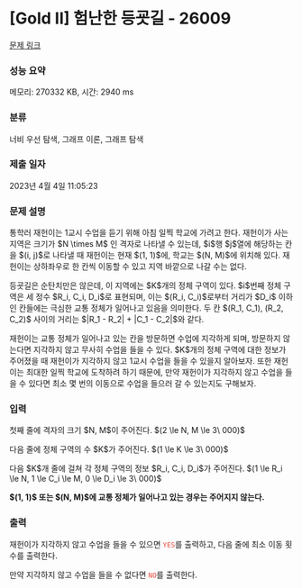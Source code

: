# [Gold II] 험난한 등굣길 - 26009 

[문제 링크](https://www.acmicpc.net/problem/26009) 

### 성능 요약

메모리: 270332 KB, 시간: 2940 ms

### 분류

너비 우선 탐색, 그래프 이론, 그래프 탐색

### 제출 일자

2023년 4월 4일 11:05:23

### 문제 설명

<p>통학러 재헌이는 1교시 수업을 듣기 위해 아침 일찍 학교에 가려고 한다. 재헌이가 사는 지역은 크기가 $N \times M$ 인 격자로 나타낼 수 있는데, $i$행 $j$열에 해당하는 칸을 $(i, j)$로 나타낼 때 재헌이는 현재 $(1, 1)$에, 학교는 $(N, M)$에 위치해 있다. 재헌이는 상하좌우로 한 칸씩 이동할 수 있고 지역 바깥으로 나갈 수는 없다.</p>

<p>등굣길은 순탄치만은 않은데, 이 지역에는 $K$개의 정체 구역이 있다. $i$번째 정체 구역은 세 정수 $R_i, C_i, D_i$로 표현되며, 이는 $(R_i, C_i)$로부터 거리가 $D_i$ 이하인 칸들에는 극심한 교통 정체가 일어나고 있음을 의미한다. 두 칸 $(R_1, C_1), (R_2, C_2)$ 사이의 거리는 $|R_1 - R_2| + |C_1 - C_2|$와 같다.</p>

<p>재헌이는 교통 정체가 일어나고 있는 칸을 방문하면 수업에 지각하게 되며, 방문하지 않는다면 지각하지 않고 무사히 수업을 들을 수 있다. $K$개의 정체 구역에 대한 정보가 주어졌을 때 재헌이가 지각하지 않고 1교시 수업을 들을 수 있을지 알아보자. 또한 재헌이는 최대한 일찍 학교에 도착하려 하기 때문에, 만약 재헌이가 지각하지 않고 수업을 들을 수 있다면 최소 몇 번의 이동으로 수업을 들으러 갈 수 있는지도 구해보자.</p>

### 입력 

 <p>첫째 줄에 격자의 크기 $N, M$이 주어진다. $(2 \le N, M \le 3\ 000)$</p>

<p>다음 줄에 정체 구역의 수 $K$가 주어진다. $(1 \le K \le 3\ 000)$</p>

<p>다음 $K$개 줄에 걸쳐 각 정체 구역의 정보 $R_i, C_i, D_i$가 주어진다. $(1 \le R_i \le N, 1 \le C_i \le M, 0 \le D_i \le 3\ 000)$</p>

<p><strong>$(1, 1)$ 또는 $(N, M)$에 교통 정체가 일어나고 있는 경우는 주어지지 않는다.</strong></p>

### 출력 

 <p>재헌이가 지각하지 않고 수업을 들을 수 있으면 <code style="color:#e74c3c;">YES</code>를 출력하고, 다음 줄에 최소 이동 횟수를 출력한다.</p>

<p>만약 지각하지 않고 수업을 들을 수 없다면 <code style="color:#e74c3c;">NO</code>를 출력한다.</p>


